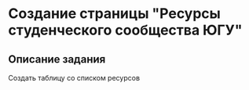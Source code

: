 # Создание страницы "Ресурсы студенческого сообщества ЮГУ"

## Описание задания
Создать таблицу со списком ресурсов